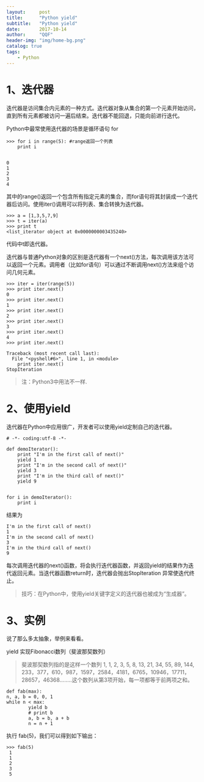 ```yaml
---
layout:     post
title:      "Python yield"
subtitle:   "Python yield"
date:       2017-10-14
author:     "QQF"
header-img: "img/home-bg.png"
catalog: true
tags:
    - Python
---
```


# 1、迭代器

迭代器是访问集合内元素的一种方式。迭代器对象从集合的第一个元素开始访问，直到所有元素都被访问一遍后结束。迭代器不能回退，只能向前进行迭代。

Python中最常使用迭代器的场景是循环语句 for

```
>>> for i in range(5): #range返回一个列表
	print i

	
0
1
2
3
4
```

其中的range()返回一个包含所有指定元素的集合，而for语句将其封装成一个迭代器后访问。使用iter()调用可以将列表、集合转换为迭代器。

```
>>> a = [1,3,5,7,9]
>>> t = iter(a)
>>> print t
<list_iterator object at 0x0000000003435240>
```

代码中t即迭代器。

迭代器与普通Python对象的区别是迭代器有一个next()方法，每次调用该方法可以返回一个元素。调用者（比如for语句）可以通过不断调用next()方法来组个访问几何元素。

```
>>> iter = iter(range(5))
>>> print iter.next()
0
>>> print iter.next()
1
>>> print iter.next()
2
>>> print iter.next()
3
>>> print iter.next()
4
>>> print iter.next()

Traceback (most recent call last):
  File "<pyshell#6>", line 1, in <module>
    print iter.next()
StopIteration
```

> 注：Python3中用法不一样.

# 2、使用yield

迭代器在Python中应用很广，开发者可以使用yield定制自己的迭代器。

```
# -*- coding:utf-8 -*-

def demoIterator():
    print "I'm in the first call of next()"
    yield 1
    print "I'm in the second call of next()"
    yield 3
    print "I'm in the third call of next()"
    yield 9


for i in demoIterator():
    print i
```

结果为

```
I'm in the first call of next()
1
I'm in the second call of next()
3
I'm in the third call of next()
9
```

每次调用迭代器的next()函数，将会执行迭代器函数，并返回yield的结果作为迭代返回元素。当迭代器函数return时，迭代器会抛出StopIteration 异常使迭代终止。

> 技巧：在Python中，使用yield关键字定义的迭代器也被成为“生成器”。

# 3、实例

说了那么多太抽象，举例来看看。

yield 实现Fibonacci数列（斐波那契数列）

> 斐波那契数列指的是这样一个数列 1, 1, 2, 3, 5, 8, 13, 21, 34, 55, 89, 144, 233，377，610，987，1597，2584，4181，6765，10946，17711，28657，46368........这个数列从第3项开始，每一项都等于前两项之和。

```
def fab(max):  
n, a, b = 0, 0, 1  
while n < max:  
        yield b  
        # print b  
        a, b = b, a + b  
        n = n + 1
```

执行 fab(5)，我们可以得到如下输出：

```
>>> fab(5) 
 1 
 1 
 2 
 3 
 5
```